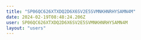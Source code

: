 ```yaml
---
title: "SP06QC626XTXDQ2D6X6SV2E5SVMNKHNRHYSAMN4M"
date: 2024-02-19T08:48:24.206Z
user: SP06QC626XTXDQ2D6X6SV2E5SVMNKHNRHYSAMN4M
layout: "users"
---
```

    